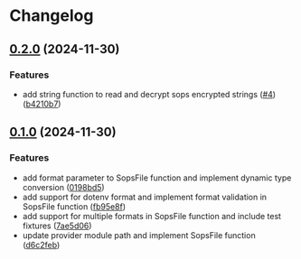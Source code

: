 # Changelog

## [0.2.0](https://github.com/nobbs/terraform-provider-sops/compare/v0.1.0...v0.2.0) (2024-11-30)


### Features

* add string function to read and decrypt sops encrypted strings ([#4](https://github.com/nobbs/terraform-provider-sops/issues/4)) ([b4210b7](https://github.com/nobbs/terraform-provider-sops/commit/b4210b7404db349a324f2dd606da62f5c82bcfcd))

## [0.1.0](https://github.com/nobbs/terraform-provider-sops/compare/v0.0.1...v0.1.0) (2024-11-30)


### Features

* add format parameter to SopsFile function and implement dynamic type conversion ([0198bd5](https://github.com/nobbs/terraform-provider-sops/commit/0198bd5cfc1283110a79dd96d6abb17b334fe7e1))
* add support for dotenv format and implement format validation in SopsFile function ([fb95e8f](https://github.com/nobbs/terraform-provider-sops/commit/fb95e8fdd147f2d983d37f9db8bbcfc5a1643780))
* add support for multiple formats in SopsFile function and include test fixtures ([7ae5d06](https://github.com/nobbs/terraform-provider-sops/commit/7ae5d06d2f3cbf2d0002a2ec0985c804213997e6))
* update provider module path and implement SopsFile function ([d6c2feb](https://github.com/nobbs/terraform-provider-sops/commit/d6c2feb95176e49d48d8ce2c4cb1d743301d080d))
